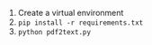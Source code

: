 1. Create a virtual environment
2.  ``` pip install -r requirements.txt ```
3. ``` python pdf2text.py ```
